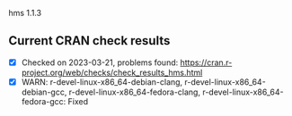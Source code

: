 hms 1.1.3

## Current CRAN check results

- [x] Checked on 2023-03-21, problems found: https://cran.r-project.org/web/checks/check_results_hms.html
- [x] WARN: r-devel-linux-x86_64-debian-clang, r-devel-linux-x86_64-debian-gcc, r-devel-linux-x86_64-fedora-clang, r-devel-linux-x86_64-fedora-gcc: Fixed

